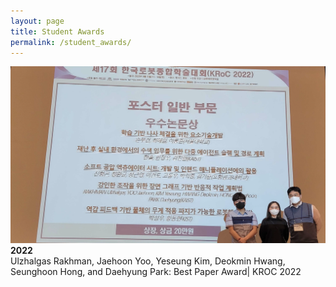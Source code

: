 ```yaml
---
layout: page
title: Student Awards
permalink: /student_awards/
---
```



<td markdown="span">
    <a href="/assets/paper_photo.png" data-lightbox="Student Awards" >
      <img style="width: 800px" src="/assets/paper_photo.png">
      </a>
</td>
<b>2022</b>
<br> Ulzhalgas Rakhman, Jaehoon Yoo, Yeseung Kim, Deokmin Hwang, Seunghoon Hong, and Daehyung Park: Best Paper Award| KROC 2022










